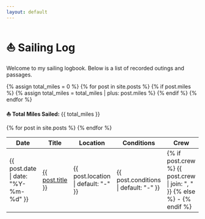 ```yaml
---
layout: default
---
```


# ⛵ Sailing Log

Welcome to my sailing logbook. Below is a list of recorded outings and passages.

{% assign total_miles = 0 %}
{% for post in site.posts %}
  {% if post.miles %}
    {% assign total_miles = total_miles | plus: post.miles %}
  {% endif %}
{% endfor %}

<p><strong>⛵ Total Miles Sailed:</strong> {{ total_miles }}</p>

<table>
  <thead>
    <tr>
      <th>Date</th>
      <th>Title</th>
      <th>Location</th>
      <th>Conditions</th>
      <th>Crew</th>
    </tr>
  </thead>
  <tbody>
    {% for post in site.posts %}
    <tr>
      <td>{{ post.date | date: "%Y-%m-%d" }}</td>
      <td><a href="{{ post.url }}">{{ post.title }}</a></td>
      <td>{{ post.location | default: "-" }}</td>
      <td>{{ post.conditions | default: "-" }}</td>
      <td>
        {% if post.crew %}
          {{ post.crew | join: ", " }}
        {% else %}
          -
        {% endif %}
      </td>
    </tr>
    {% endfor %}
  </tbody>
</table>
